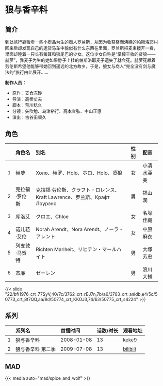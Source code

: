 # 狼与香辛料


## 简介

到处旅行靠贩卖一些小商品为生的商人罗兰斯，从因为收获祭而沸腾的帕斯洛耶村回来后却发现自己的运货马车中貌似有什么东西在里面，罗兰斯把麦束拨开一看，里面却睡着一只长有狼耳和狼尾巴的少女。这位少女自称是“掌控丰收的贤狼——赫萝”，靠麦子为生的她如果脖子上挂的帕斯洛耶麦子遗失了就会死。赫萝死赖着劳伦斯希望他能够带她回到遥远的北方故乡，于是，狼女与商人“完全没有剑与魔法的”旅行由此展开……

**制作人员：**
- 原作：支仓冻砂
- 导演：高桥丈夫
- 脚本：荒川稔久
- 分镜：矢吹勉、岛津裕行、高本宣弘、中山正惠
- 演出：古谷田顺久

## 角色

|     |   角色名   |   别名  | 性别 |  配音  |
|:--- |:------  |:----      |:---  |:--   |
| 1 | 赫萝 | Холо、赫罗、Holo、ホロ、Holo、贤狼 | 女 | 小清水亜美 |
| 2 | 克拉福·罗伦斯 | 克拉福·劳伦斯、クラフト・ロレンス、Kraft Lawrence、罗兰斯、Крафт Лоурэнс | 男 | 福山潤 |
| 3 | 库洛艾 | クロエ、Chloe | 女 | 名塚佳織 |
| 4 | 诺儿菈·艾伦 | Norah Arendt、Nora Arendt、ノーラ・アレント | 女 | 中原麻衣 |
| 5 | 列支敦·马贺特 | Richten Marlheit、リヒテン・マールハイト | 男 | 大塚芳忠 |
| 6 | 杰廉 | ゼーレン | 男 | 浪川大輔 |

{{< slide "22/bf/1976_crt_77SyV,40/7c/3762_crt_rEJ7n,7b/a6/3763_crt_anidb,e4/5c/50773_crt_8t7QQ,aa/8d/50774_crt_KKOJ3,74/63/50775_crt_s4224" >}}

## 系列

|     | 系列名       | 首播时间       | 话数/时长 | 观看地址                                                      |
| :-- | :-------- | :--------- | :---- | :-------------------------------------------------------- |
| 1   | 狼与香辛料     | 2008-01-08 | 13    | [keke9](https://www.keke9.app/play/28345-4-249741.html)   |
| 2   | 狼与香辛料 第二季 | 2009-07-08 | 13    | [bilibili](https://www.bilibili.com/bangumi/play/ep34818) |


## MAD

{{< media  auto="mad/spice_and_wolf"  >}}
